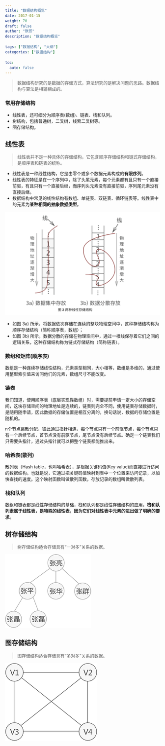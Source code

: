 ```yaml
---  
title: "数据结构概览"  
date: 2017-01-15
weight: 70
draft: false  
author: "默哥"  
description: "数据结构概览"  

tags: ["数据结构", "大纲"]  
categories: ["数据结构"]  

toc:
  auto: false
---
```


> 数据结构研究的是数据的存储方式，算法研究的是解决问题的思路。数据结构与算法是相辅相成的。

### 常用存储结构
* 线性表，还可细分为顺序表(数组)、链表、栈和队列。
* 树结构，包括普通树，二叉树，线索二叉树等。
* 图存储结构。

## 线性表
> 线性表并不是一种具体的存储结构，它包含顺序存储结构和链式存储结构，是顺序表和链表的统称。

* 线性表是一种线性结构，它是由零个或多个数据元素构成的**有限序列**。
* 线性表的特征是在一个序列中，除了头尾元素，每个元素都有且只有一个直接前驱，有且只有一个直接后继，而序列头元素没有直接前驱，序列尾元素没有直接后继。
* 数据结构中常见的线性结构有数组、单链表、双链表、循环链表等。线性表中的元素为**某种相同的抽象数据类型**。

![](/images/ds/line.png "线性表")
* 如图 3a) 所示，将数据依次存储在连续的整块物理空间中，这种存储结构称为顺序存储结构（简称顺序表，数组）；
* 如图 3b) 所示，数据分散的存储在物理空间中，通过一根线保存着它们之间的逻辑关系，这种存储结构称为链式存储结构（简称链表）。


### 数组和矩阵(顺序表)
数组是一种连续存储线性结构，元素类型相同，大小相等，数组是多维的，通过使用整型索引值来访问他们的元素，数组尺寸不能改变。

### 链表 
我们知道，使用顺序表（底层实现靠数组）时，需要提前申请一定大小的存储空间，这块存储空间的物理地址是连续的，链表则完全不同，使用链表存储数据时，是随用随申请，因此数据的存储位置是相互分离的，换句话说，数据的存储位置是随机的。

n个节点离散分配，彼此通过指针相连，每个节点只有一个前驱节点，每个节点只有一个后续节点，首节点没有前驱节点，尾节点没有后续节点。确定一个链表我们只需要头指针，通过头指针就可以把整个链表都能推出来。

### 哈希表(散列)
散列表（Hash table，也叫哈希表），是根据关键码值(Key value)而直接进行访问的数据结构。也就是说，它通过把关键码值映射到表中一个位置来访问记录，以加快查找的速度。这个映射函数叫做散列函数，存放记录的数组叫做散列表。

### 栈和队列 
数组和链表都是线性存储结构的基础，栈和队列都是线性存储结构的应用，**栈和队列隶属于线性表，是特殊的线性表，因为它们对线性表中元素的进出做了明确的要求**。


## 树存储结构
> 树存储结构适合存储具有“一对多”关系的数据。 

![](/images/ds/tree.gif "树")


## 图存储结构
> 图存储结构适合存储具有“多对多”关系的数据。

![](/images/ds/map.gif "图")
